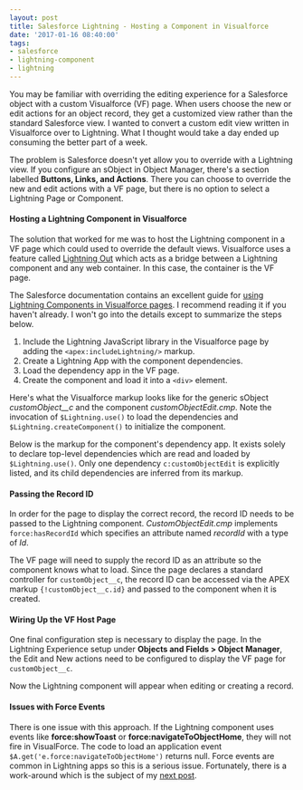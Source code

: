 ```yaml
---
layout: post
title: Salesforce Lightning - Hosting a Component in Visualforce
date: '2017-01-16 08:40:00'
tags:
- salesforce
- lightning-component
- lightning
---
```


You may be familiar with overriding the editing experience for a Salesforce object with a custom Visualforce (VF) page. When users choose the new or edit actions for an object record, they get a customized view rather than the standard Salesforce view. I wanted to convert a custom edit view written in Visualforce over to Lightning. What I thought would take a day ended up consuming the better part of a week.

The problem is Salesforce doesn't yet allow you to override with a Lightning view. If you configure an sObject in Object Manager, there's a section labelled **Buttons, Links, and Actions**. There you can choose to override the new and edit actions with a VF page, but there is no option to select a Lightning Page or Component.

#### Hosting a Lightning Component in Visualforce

The solution that worked for me was to host the Lightning component in a VF page which could used to override the default views. Visualforce uses a feature called [Lightning Out](https://developer.salesforce.com/blogs/developer-relations/2016/02/lightning-components-visualforce-lightning.html) which acts as a bridge between a Lightning component and any web container. In this case, the container is the VF page.

The Salesforce documentation contains an excellent guide for [using Lightning Components in Visualforce pages](https://developer.salesforce.com/docs/atlas.en-us.lightning.meta/lightning/components_visualforce.htm). I recommend reading it if you haven't already. I won't go into the details except to summarize the steps below.

1. Include the Lightning JavaScript library in the Visualforce page by adding the `<apex:includeLightning/>` markup.
2. Create a Lightning App with the component dependencies.
3. Load the dependency app in the VF page.
4. Create the component and load it into a `<div>` element.

Here's what the Visualforce markup looks like for the generic sObject *customObject__c* and the component *customObjectEdit.cmp*. Note the invocation of `$Lightning.use()` to load the dependencies and `$Lightning.createComponent()` to initialize the component.

<script src="https://gist.github.com/joebuschmann/96b80a18688cd0bd1c3a3a7b4797fbde.js"></script>

Below is the markup for the component's dependency app. It exists solely to declare top-level dependencies which are read and loaded by `$Lightning.use()`.  Only one dependency `c:customObjectEdit` is explicitly listed, and its child dependencies are inferred from its markup.

<script src="https://gist.github.com/joebuschmann/b17710980c7a5bdd361b92e627a0f5f4.js"></script>

#### Passing the Record ID

In order for the page to display the correct record, the record ID needs to be passed to the Lightning component. *CustomObjectEdit.cmp* implements `force:hasRecordId` which specifies an attribute named *recordId* with a type of *Id*.

<script src="https://gist.github.com/joebuschmann/e802bb8140f4ea15c1211a0dd26167de.js"></script>

The VF page will need to supply the record ID as an attribute so the component knows what to load. Since the page declares a standard controller for `customObject__c`, the record ID can be accessed via the APEX markup `{!customObject__c.id}` and passed to the component when it is created.

<script src="https://gist.github.com/joebuschmann/83a583664c500deb456787601ffc9a80.js"></script>

#### Wiring Up the VF Host Page

One final configuration step is necessary to display the page. In the Lightning Experience setup under **Objects and Fields > Object Manager**, the Edit and New actions need to be configured to display the VF page for `customObject__c`.

Now the Lightning component will appear when editing or creating a record.

#### Issues with Force Events

There is one issue with this approach. If the Lightning component uses events like **force:showToast** or **force:navigateToObjectHome**, they will not fire in VisualForce. The code to load an application event `$A.get('e.force:navigateToObjectHome')` returns null. Force events are common in Lightning apps so this is a serious issue. Fortunately, there is a work-around which is the subject of my [next post](/posts/2017/01/salesforce-lightning-navigation-events-in-a-visualforce-page).